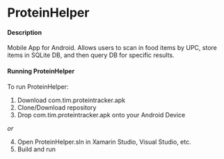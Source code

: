 # ProteinHelper
#### Description
Mobile App for Android. Allows users to scan in food items by UPC, store items in SQLite DB, and then query DB for specific results.

#### Running ProteinHelper
To run ProteinHelper:
  1. Download com.tim.proteintracker.apk
  2. Clone/Download repository
  3. Drop com.tim.proteintracker.apk onto your Android Device
  
  *or*

  4. Open ProteinHelper.sln in Xamarin Studio, Visual Studio, etc.
  5. Build and run

